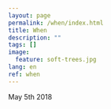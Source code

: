 ```yaml
---
layout: page
permalink: /when/index.html
title: When
description: ""
tags: []
image:
  feature: soft-trees.jpg
lang: en
ref: when
---
```


May 5th 2018
